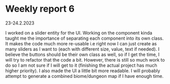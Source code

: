 # Weekly report 6

23-24.2.2023

I worked on a slider entity for the UI. Working on the component kinda taught me the importance of separating each component into its own class.
It makes the code much more re-usable i.e right now I can just create as many sliders as I want to (each with different size, value, text if needed).
I believe the buttons should be their own class as well, so if I get the time, I will try to refactor that the code a bit. However,
there is still so much work to do so I am not sure if I will get to it (finishing the actual project has much higher priority). I also made the UI a little bit
more readable. I will probably attempt to generate a combined biome/dungeon map if I have enough time.
